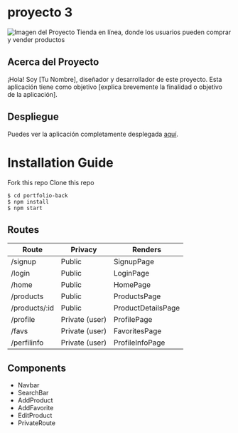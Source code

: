 # proyecto 3

![Imagen del Proyecto](url-de-la-imagen-del-proyecto)
Tienda en línea, donde los usuarios pueden comprar y vender productos

## Acerca del Proyecto
¡Hola! Soy [Tu Nombre], diseñador y desarrollador de este proyecto. Esta aplicación tiene como objetivo [explica brevemente la finalidad o objetivo de la aplicación].


## Despliegue
Puedes ver la aplicación completamente desplegada [aquí](url-de-despliegue-del-proyecto). 


# Installation Guide
Fork this repo
Clone this repo
```shell
$ cd portfolio-back
$ npm install
$ npm start
```


## Routes 
| Route                | Privacy         | Renders                  |
|----------------------|-----------------|--------------------------|
| /signup              | Public          | SignupPage               |
| /login               | Public          | LoginPage                |
| /home                | Public          | HomePage                 |
| /products            | Public          | ProductsPage             |
| /products/:id        | Public          | ProductDetailsPage       |
| /profile             | Private (user)  | ProfilePage              |
| /favs                | Private (user)  | FavoritesPage            |
| /perfilinfo          | Private (user)  | ProfileInfoPage          |



## Components

- Navbar
- SearchBar
- AddProduct
- AddFavorite
- EditProduct
- PrivateRoute




